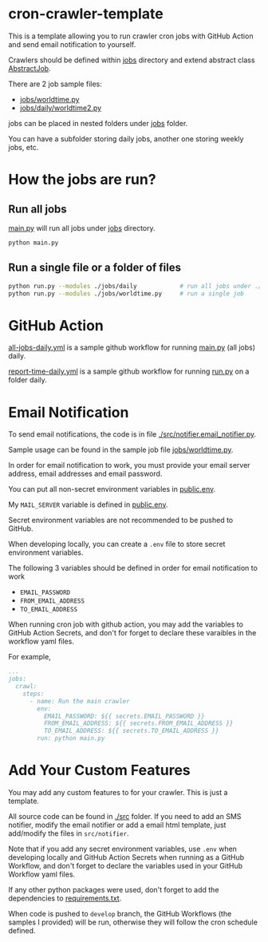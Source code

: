 # cron-crawler-template

This is a template allowing you to run crawler cron jobs with GitHub Action and send email notification to yourself.

Crawlers should be defined within [jobs](./jobs) directory and extend abstract class [AbstractJob](./src/job.py).

There are 2 job sample files:

- [jobs/worldtime.py](./jobs/worldtime.py)
- [jobs/daily/worldtime2.py](./jobs/daily/worldtime2.py)

jobs can be placed in nested folders under [jobs](./jobs) folder.

You can have a subfolder storing daily jobs, another one storing weekly jobs, etc.

# How the jobs are run?

## Run all jobs

[main.py](./main.py) will run all jobs under [jobs](./jobs) directory.

```bash
python main.py
```

## Run a single file or a folder of files

```bash
python run.py --modules ./jobs/daily            # run all jobs under ./jobs/daily folder
python run.py --modules ./jobs/worldtime.py     # run a single job
```

# GitHub Action

[all-jobs-daily.yml](./.github/workflows/all-jobs-daily.yml) is a sample github workflow for running [main.py](./main.py) (all jobs) daily.

[report-time-daily.yml](./.github/workflows/report-time-daily.yml) is a sample github workflow for running [run.py](./run.py) on a folder daily.

# Email Notification

To send email notifications, the code is in file [./src/notifier.email_notifier.py](./src/notifier/email_notifier.py).

Sample usage can be found in the sample job file [jobs/worldtime.py](https://github.com/HuakunShen/cron-crawler-template/blob/master/jobs/worldtime.py#L24).

In order for email notification to work, you must provide your email server address, email addresses and email password.

You can put all non-secret environment variables in [public.env](./public.env).

My `MAIL_SERVER` variable is defined in [public.env](./public.env).

Secret environment variables are not recommended to be pushed to GitHub.

When developing locally, you can create a `.env` file to store secret environment variables.

The following 3 variables should be defined in order for email notification to work

- `EMAIL_PASSWORD`
- `FROM_EMAIL_ADDRESS`
- `TO_EMAIL_ADDRESS`

When running cron job with github action, you may add the variables to GitHub Action Secrets, and don't for forget to declare these varaibles in the workflow yaml files. 

For example,

```yaml
...
jobs:
  crawl:
    steps:
      - name: Run the main crawler
        env:
          EMAIL_PASSWORD: ${{ secrets.EMAIL_PASSWORD }}
          FROM_EMAIL_ADDRESS: ${{ secrets.FROM_EMAIL_ADDRESS }}
          TO_EMAIL_ADDRESS: ${{ secrets.TO_EMAIL_ADDRESS }}
        run: python main.py
```

# Add Your Custom Features

You may add any custom features to for your crawler. This is just a template.

All source code can be found in [./src](./src) folder. If you need to add an SMS notifier, modify the email notifier or add a email html template, just add/modify the files in `src/notifier`.

Note that if you add any secret environment variables, use `.env` when developing locally and GitHub Action Secrets when running as a GitHub Workflow, and don't forget to declare the variables used in your GitHub Workflow yaml files.

If any other python packages were used, don't forget to add the dependencies to [requirements.txt](./requirements.txt).

When code is pushed to `develop` branch, the GitHub Workflows (the samples I provided) will be run, otherwise they will follow the cron schedule defined.